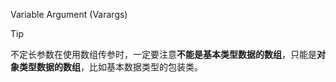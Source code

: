 
Variable Argument (Varargs)

> [!TIP]
> 不定长参数在使用数组传参时，一定要注意**不能是基本类型数据的数组**，只能是**对象类型数据的数组**，比如基本数据类型的包装类。